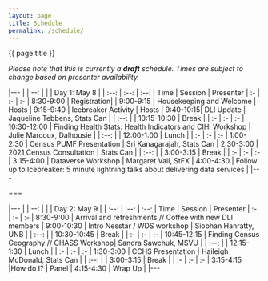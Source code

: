 ```yaml
---
layout: page
title: Schedule
permalink: /schedule/
---
```


{{ page.title }}

*Please note that this is currently a **draft** schedule. Times are subject to change based on presenter availability.*

|---
| |:--: | 
| | Day 1: May 8 |
| :--: | :--: | :--: 
| Time | Session | Presenter
| :- | :- | :-
| 8:30-9:00	| Registration|
| 9:00-9:15	| Housekeeping and Welcome	| Hosts
| 9:15-9:40	| Icebreaker Activity |	Hosts
| 9:40-10:15| DLI Update | Jaqueline Tebbens, Stats Can
|  | :--: | 
| 10:15-10:30	| Break	|
| :- | :- | :-
| 10:30-12:00	| Finding Health Stats: Health Indicators and CIHI Workshop | Julie Marcoux, Dalhousie
|  | :--: | 
| 12:00-1:00 | Lunch	|
| :- | :- | :-
| 1:00-2:30	| Census PUMF Presentation | Sri Kanagarajah, Stats Can
| 2:30-3:00	| 2021 Census Consultation | Stats Can
|  | :--: | 
| 3:00-3:15	| Break	|
| :- | :- | :-
| 3:15-4:00	| Dataverse Workshop | Margaret Vail, StFX
| 4:00-4:30	| Follow up to Icebreaker: 5 minute lightning talks about delivering data services |
|---

===

|---
| |:--: | 
| | Day 2: May 9 |
| :--: | :--: | :--: 
| Time | Session | Presenter
| :- | :- | :-
| 8:30-9:00	 | Arrival and refreshments // Coffee with new DLI members
| 9:00-10:30	| Intro Nesstar / WDS workshop | Siobhan Hanratty, UNB
|  | :--: | 
| 10:30-10:45	| Break	|
| :- | :- | :-
| 10:45-12:15	| Finding Census Geography // CHASS Workshop| Sandra Sawchuk, MSVU
|  | :--: | 
| 12:15-1:30	| Lunch	|
| :- | :- | :-
| 1:30-3:00	| CCHS Presentation |	Haileigh McDonald, Stats Can
|  | :--: | 
| 3:00-3:15	| Break	|
| :- | :- | :-
| 3:15-4:15	 |How do I?	| Panel
| 4:15-4:30	| Wrap Up	|
|---
